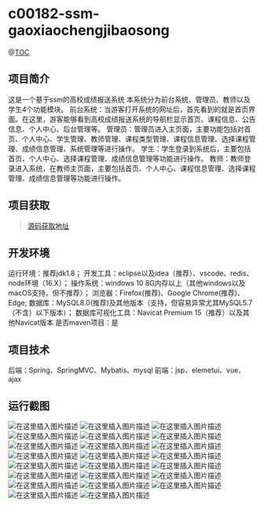 # c00182-ssm-gaoxiaochengjibaosong
@[TOC](基于SSM的高校成绩报送管理系统（论文+PPT）)

## 项目简介
这是一个基于ssm的高校成绩报送系统
本系统分为前台系统、管理员、教师以及学生4个功能模块。
前台系统：当游客打开系统的网址后，首先看到的就是首页界面。在这里，游客能够看到高校成绩报送系统的导航栏显示首页、课程信息、公告信息、个人中心、后台管理等。
管理员：管理员进入主页面，主要功能包括对首页、个人中心、学生管理、教师管理、课程类型管理、课程信息管理、选择课程管理、成绩信息管理、系统管理等进行操作。
学生：学生登录到系统后，主要包括首页、个人中心、选择课程管理、成绩信息管理等功能进行操作。
教师：教师登录进入系统，在教师主页面，主要包括首页、个人中心、课程信息管理、选择课程管理、成绩信息管理等功能进行操作。


## 项目获取
> [源码获取地址](http://www.manoncode.cn/details?id=182)

 
## 开发环境

运行环境：推荐jdk1.8；
开发工具：eclipse以及idea（推荐）、vscode、redis、node环境（16.X）；
操作系统：windows 10 8G内存以上（其他windows以及macOS支持，但不推荐）；
浏览器：Firefox(推荐)、Google Chrome(推荐)、Edge;
数据库：MySQL8.0(推荐)及其他版本（支持，但容易异常尤其MySQL5.7（不含）以下版本）；
数据库可视化工具：Navicat Premium 15（推荐）以及其他Navicat版本
是否maven项目：是

## 项目技术
 
后端：Spring、SpringMVC、Mybatis、mysql
前端：jsp、elemetui、vue、ajax


## 运行截图
![在这里插入图片描述](https://img-blog.csdnimg.cn/direct/e15f4babba974cda9138e49b1db3858f.png#pic_center)
![在这里插入图片描述](https://img-blog.csdnimg.cn/direct/9ccafb89e0ca4e2bac8a81af85eb6cbd.png#pic_center)
![在这里插入图片描述](https://img-blog.csdnimg.cn/direct/30d87f6327574505be7c34a998bb9694.png#pic_center)
![在这里插入图片描述](https://img-blog.csdnimg.cn/direct/54cfaeb1522b41289495697035c9ad4b.png#pic_center)
![在这里插入图片描述](https://img-blog.csdnimg.cn/direct/9ea99df5449b4895bcd258bdf692ae87.png#pic_center)
![在这里插入图片描述](https://img-blog.csdnimg.cn/direct/bf3421b885bd4588a67f955a133cd309.png#pic_center)
![在这里插入图片描述](https://img-blog.csdnimg.cn/direct/76e4eba89cd144b1aca63c6c7bcad057.png#pic_center)
![在这里插入图片描述](https://img-blog.csdnimg.cn/direct/ca3cb1c330e64dca9e2ae551c3cff8bc.png#pic_center)
![在这里插入图片描述](https://img-blog.csdnimg.cn/direct/992a4fb54f2349138ba9cecb1c031c8b.png#pic_center)
![在这里插入图片描述](https://img-blog.csdnimg.cn/direct/9e35bad88de94fdeab04dcab5f53383d.png#pic_center)
![在这里插入图片描述](https://img-blog.csdnimg.cn/direct/e1abae2a928848bab409bae3985d03a7.png#pic_center)
![在这里插入图片描述](https://img-blog.csdnimg.cn/direct/02d2975fac7a4aa2bc39593f9cb9c5b8.png#pic_center)
![在这里插入图片描述](https://img-blog.csdnimg.cn/direct/ee831c6e168645bb8136508b8b331424.png#pic_center)
![在这里插入图片描述](https://img-blog.csdnimg.cn/direct/3143a32987924986890a162fe8449603.png#pic_center)
![在这里插入图片描述](https://img-blog.csdnimg.cn/direct/bed9b29ee4024b5cae89cfe6e6ef663e.png#pic_center)
![在这里插入图片描述](https://img-blog.csdnimg.cn/direct/3c0c9b73815c46349784daaa6bd8bb8e.png#pic_center)
![在这里插入图片描述](https://img-blog.csdnimg.cn/direct/5188039d600e430d9fcf7e4512090ca7.png#pic_center)
![在这里插入图片描述](https://img-blog.csdnimg.cn/direct/fd88feac14ef41959ffba93413a38323.png#pic_center)
![在这里插入图片描述](https://img-blog.csdnimg.cn/direct/ee73ba293a8747bda1876fbcbbcad7c4.png#pic_center)
![在这里插入图片描述](https://img-blog.csdnimg.cn/direct/d0a0ecdb42744789a6ee27f2d1206082.png#pic_center)
![在这里插入图片描述](https://img-blog.csdnimg.cn/direct/60091115b673465e9db0e68d324b2e79.png#pic_center)
![在这里插入图片描述](https://img-blog.csdnimg.cn/direct/b94a8977acd34e9b83c46cfdd60ad185.png#pic_center)
![在这里插入图片描述](https://img-blog.csdnimg.cn/direct/3061df937dea47fcb13bcd195c7113ea.png#pic_center)

